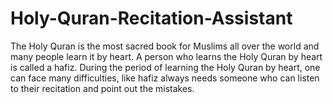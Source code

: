# Holy-Quran-Recitation-Assistant
The Holy Quran is the most sacred book for Muslims all over the world and many people learn it by heart. A person who learns the Holy Quran by heart is called a hafiz. During the period of learning the Holy Quran by heart, one can face many difficulties, like hafiz always needs someone who can listen to their recitation and point out the mistakes.
